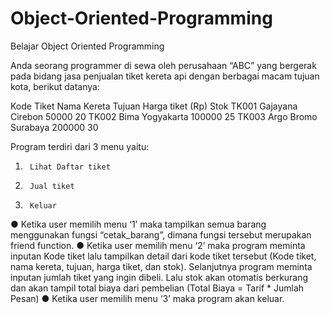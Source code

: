 # Object-Oriented-Programming
Belajar Object Oriented Programming

Anda seorang programmer di sewa oleh perusahaan “ABC” yang bergerak pada bidang jasa penjualan tiket kereta api dengan berbagai macam tujuan kota, berikut datanya:

Kode Tiket	Nama Kereta	Tujuan	Harga tiket (Rp)	Stok
TK001	Gajayana	Cirebon	50000	20
TK002	Bima	Yogyakarta	100000	25
TK003	Argo Bromo	Surabaya	200000	30


Program terdiri dari 3 menu yaitu:
1.      Lihat Daftar tiket
2.      Jual tiket
3.      Keluar


●	Ketika user memilih menu ‘1’ maka tampilkan semua barang menggunakan fungsi “cetak_barang”, dimana fungsi tersebut merupakan friend function.
●	Ketika user memilih menu ‘2’ maka program meminta inputan Kode tiket lalu tampilkan detail dari kode tiket tersebut (Kode tiket, nama kereta, tujuan, harga tiket, dan stok). Selanjutnya program meminta inputan jumlah tiket yang ingin dibeli. Lalu stok akan otomatis berkurang dan akan tampil total biaya dari pembelian (Total Biaya = Tarif * Jumlah Pesan)
●	Ketika user memilih menu ‘3’ maka program akan keluar.

